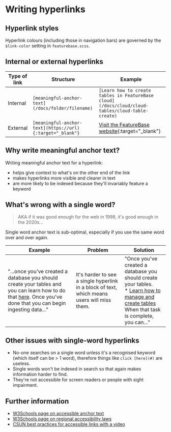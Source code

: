 # Writing hyperlinks

## Hyperlink styles

Hyperlink colours (including those in navigation bars) are governed by the `$link-color` setting in `featurebase.scss`.

## Internal or external hyperlinks

| Type of link | Structure | Example |
|---|---|---|
| Internal | `[meaningful-anchor-text](/docs/folder/filename)` | `[Learn how to create tables in FeatureBase cloud](/docs/cloud/cloud-tables/cloud-table-create)` |
| External | `[meaningful-anchor-text](https://url){:target="_blank"}` | [Visit the FeatureBase website](https://featurebase.com){:target="_blank"} |

## Why write meaningful anchor text?

Writing meaningful anchor text for a hyperlink:
* helps give context to what's on the other end of the link
* makes hyperlinks more visible and clearer in text
* are more likely to be indexed because they'll invariably feature a keyword

## What's wrong with a single word?

>AKA if it was good enough for the web in 1998, it's good enough in the 2020s...

Single word anchor text is sub-optimal, especially if you use the same word over and over again.

| Example | Problem | Solution |
|---|---|---|
| "...once you've created a database you should create your tables and you can learn how to do that [here](#). Once you've done that you can begin ingesting data..." | It's harder to see a single hyperlink in a block of text, which means users will miss them. | "Once you've created a database you should create your tables.</br>* [Learn how to manage and create tables](#)<br/> When that task is complete, you can..." |

## Other issues with single-word hyperlinks

* No-one searches on a single word unless it's a recognised keyword (which itself can be > 1 word), therefore things like `click [here](#)` are useless.
* Single words won't be indexed in search so that again makes information harder to find.
* They're not accessible for screen readers or people with sight impairment.

## Further information

* [W3Schools page on accessible anchor text](https://www.w3schools.com/accessibility/accessibility_link_text.php)
* [W3Schools page on regional accessibility laws](https://www.w3.org/WAI/policies/united-states/)
* [CSUN best practices for accessible links with a video](https://www.csun.edu/universal-design-center/best-practices-accessible-links)
